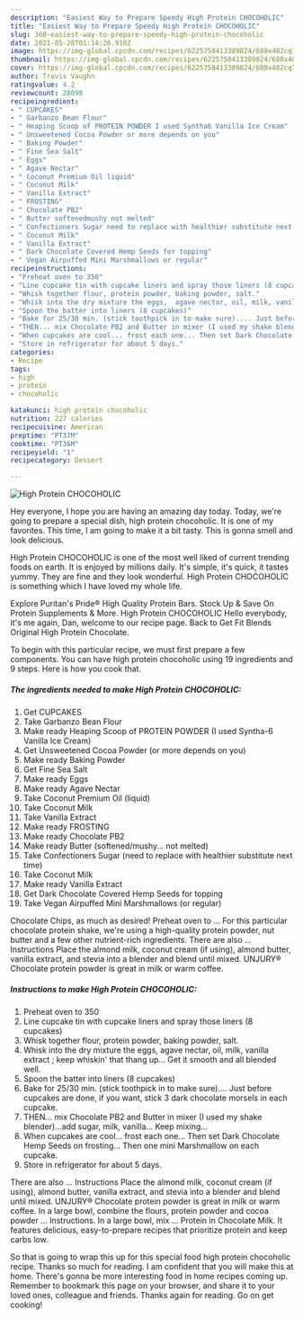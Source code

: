 ```yaml
---
description: "Easiest Way to Prepare Speedy High Protein CHOCOHOLIC"
title: "Easiest Way to Prepare Speedy High Protein CHOCOHOLIC"
slug: 360-easiest-way-to-prepare-speedy-high-protein-chocoholic
date: 2021-05-28T01:14:26.910Z
image: https://img-global.cpcdn.com/recipes/6225758413389824/680x482cq70/high-protein-chocoholic-recipe-main-photo.jpg
thumbnail: https://img-global.cpcdn.com/recipes/6225758413389824/680x482cq70/high-protein-chocoholic-recipe-main-photo.jpg
cover: https://img-global.cpcdn.com/recipes/6225758413389824/680x482cq70/high-protein-chocoholic-recipe-main-photo.jpg
author: Travis Vaughn
ratingvalue: 4.2
reviewcount: 28098
recipeingredient:
- " CUPCAKES"
- " Garbanzo Bean Flour"
- " Heaping Scoop of PROTEIN POWDER I used Syntha6 Vanilla Ice Cream"
- " Unsweetened Cocoa Powder or more depends on you"
- " Baking Powder"
- " Fine Sea Salt"
- " Eggs"
- " Agave Nectar"
- " Coconut Premium Oil liquid"
- " Coconut Milk"
- " Vanilla Extract"
- " FROSTING"
- " Chocolate PB2"
- " Butter softenedmushy not melted"
- " Confectioners Sugar need to replace with healthier substitute next time"
- " Coconut Milk"
- " Vanilla Extract"
- " Dark Chocolate Covered Hemp Seeds for topping"
- " Vegan Airpuffed Mini Marshmallows or regular"
recipeinstructions:
- "Preheat oven to 350"
- "Line cupcake tin with cupcake liners and spray those liners (8 cupcakes)"
- "Whisk together flour, protein powder, baking powder, salt."
- "Whisk into the dry mixture the eggs,  agave nectar, oil, milk, vanilla extract ; keep whiskin&#39; that thang up... Get it smooth and all blended well."
- "Spoon the batter into liners (8 cupcakes)"
- "Bake for 25/30 min. (stick toothpick in to make sure).... Just before cupcakes are done, if you want, stick 3 dark chocolate morsels in each cupcake."
- "THEN... mix Chocolate PB2 and Butter in mixer (I used my shake blender)...add sugar, milk, vanilla... Keep mixing..."
- "When cupcakes are cool... frost each one... Then set Dark Chocolate Hemp Seeds on frosting... Then one mini Marshmallow on each cupcake."
- "Store in refrigerator for about 5 days."
categories:
- Recipe
tags:
- high
- protein
- chocoholic

katakunci: high protein chocoholic 
nutrition: 227 calories
recipecuisine: American
preptime: "PT37M"
cooktime: "PT36M"
recipeyield: "1"
recipecategory: Dessert

---
```



![High Protein CHOCOHOLIC](https://img-global.cpcdn.com/recipes/6225758413389824/680x482cq70/high-protein-chocoholic-recipe-main-photo.jpg)

Hey everyone, I hope you are having an amazing day today. Today, we're going to prepare a special dish, high protein chocoholic. It is one of my favorites. This time, I am going to make it a bit tasty. This is gonna smell and look delicious.

High Protein CHOCOHOLIC is one of the most well liked of current trending foods on earth. It is enjoyed by millions daily. It's simple, it's quick, it tastes yummy. They are fine and they look wonderful. High Protein CHOCOHOLIC is something which I have loved my whole life.

Explore Puritan&#39;s Pride® High Quality Protein Bars. Stock Up &amp; Save On Protein Supplements &amp; More. High Protein CHOCOHOLIC Hello everybody, it&#39;s me again, Dan, welcome to our recipe page. Back to Get Fit Blends Original High Protein Chocolate.


To begin with this particular recipe, we must first prepare a few components. You can have high protein chocoholic using 19 ingredients and 9 steps. Here is how you cook that.

<!--inarticleads1-->

##### The ingredients needed to make High Protein CHOCOHOLIC:

1. Get  CUPCAKES
1. Take  Garbanzo Bean Flour
1. Make ready  Heaping Scoop of PROTEIN POWDER (I used Syntha-6 Vanilla Ice Cream)
1. Get  Unsweetened Cocoa Powder (or more depends on you)
1. Make ready  Baking Powder
1. Get  Fine Sea Salt
1. Make ready  Eggs
1. Make ready  Agave Nectar
1. Take  Coconut Premium Oil (liquid)
1. Take  Coconut Milk
1. Take  Vanilla Extract
1. Make ready  FROSTING
1. Make ready  Chocolate PB2
1. Make ready  Butter (softened/mushy... not melted)
1. Take  Confectioners Sugar (need to replace with healthier substitute next time)
1. Take  Coconut Milk
1. Make ready  Vanilla Extract
1. Get  Dark Chocolate Covered Hemp Seeds for topping
1. Take  Vegan Airpuffed Mini Marshmallows (or regular)


Chocolate Chips, as much as desired! Preheat oven to … For this particular chocolate protein shake, we&#39;re using a high-quality protein powder, nut butter and a few other nutrient-rich ingredients. There are also … Instructions Place the almond milk, coconut cream (if using), almond butter, vanilla extract, and stevia into a blender and blend until mixed. UNJURY® Chocolate protein powder is great in milk or warm coffee. 

<!--inarticleads2-->

##### Instructions to make High Protein CHOCOHOLIC:

1. Preheat oven to 350
1. Line cupcake tin with cupcake liners and spray those liners (8 cupcakes)
1. Whisk together flour, protein powder, baking powder, salt.
1. Whisk into the dry mixture the eggs,  agave nectar, oil, milk, vanilla extract ; keep whiskin&#39; that thang up... Get it smooth and all blended well.
1. Spoon the batter into liners (8 cupcakes)
1. Bake for 25/30 min. (stick toothpick in to make sure).... Just before cupcakes are done, if you want, stick 3 dark chocolate morsels in each cupcake.
1. THEN... mix Chocolate PB2 and Butter in mixer (I used my shake blender)...add sugar, milk, vanilla... Keep mixing...
1. When cupcakes are cool... frost each one... Then set Dark Chocolate Hemp Seeds on frosting... Then one mini Marshmallow on each cupcake.
1. Store in refrigerator for about 5 days.


There are also … Instructions Place the almond milk, coconut cream (if using), almond butter, vanilla extract, and stevia into a blender and blend until mixed. UNJURY® Chocolate protein powder is great in milk or warm coffee. In a large bowl, combine the flours, protein powder and cocoa powder … Instructions. In a large bowl, mix … Protein in Chocolate Milk. It features delicious, easy-to-prepare recipes that prioritize protein and keep carbs low. 

So that is going to wrap this up for this special food high protein chocoholic recipe. Thanks so much for reading. I am confident that you will make this at home. There's gonna be more interesting food in home recipes coming up. Remember to bookmark this page on your browser, and share it to your loved ones, colleague and friends. Thanks again for reading. Go on get cooking!
